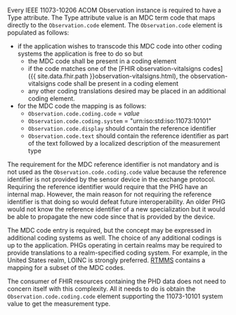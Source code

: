 Every IEEE 11073-10206 ACOM Observation instance is required to have a Type attribute. The Type attribute value is an MDC term code that maps directly to the `Observation.code` element. 
The `Observation.code` element is populated as follows:

* if the application wishes to transcode this MDC code into other coding systems the application is free to do so but
  * the MDC code shall be present in a coding element
  * if the code matches one of the [FHIR observation-vitalsigns codes]({{ site.data.fhir.path }}observation-vitalsigns.html), the observation-vitalsigns code shall be present in a coding element
  * any other coding translations desired may be placed in an additional coding element.
* for the MDC code the mapping is as follows:
  * `Observation.code.coding.code` = *value*
  * `Observation.code.coding.system` = "urn:iso:std:iso:11073:10101"
  * `Observation.code.display` should contain the reference identifier 
  * `Observation.code.text` should contain the reference identifier as part of the text followed by a localized description of the measurement type
  
The requirement for the MDC reference identifier is not mandatory and is not used as the `Observation.code.coding.code` value because the reference identifier is not provided by the sensor device in the exchange protocol. Requiring the reference identifier would require that the PHG have an internal map. However, the main reason for not requiring the reference identifier is that doing so would defeat future interoperability. An older PHG would not know the reference identifier of a new specialization but it would be able to propagate the new code since that is provided by the device.

The MDC code entry is required, but the concept may be expressed in additional coding systems as well. The choice of any additional codings is up to the application. PHGs operating in certain realms may be required to provide translations to a realm-specified coding system. For example, in the United States realm, LOINC is strongly preferred. [RTMMS](https://rtmms.nist.gov/) contains a mapping for a subset of the MDC codes. 
  
The consumer of FHIR resources containing the PHD data does not need to concern itself with this complexity. All it needs to do is obtain the `Observation.code.coding.code` element supporting the 11073-10101 system value to get the measurement type.

